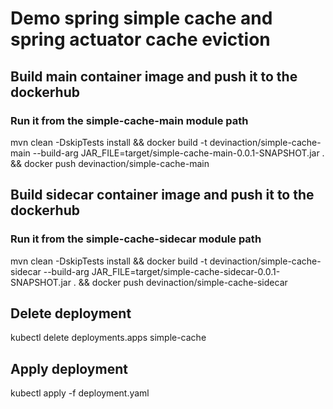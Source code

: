 # Demo spring simple cache and spring actuator cache eviction

## Build main container image and push it to the dockerhub

### Run it from the simple-cache-main module path

mvn clean -DskipTests install && docker build -t devinaction/simple-cache-main --build-arg JAR_FILE=target/simple-cache-main-0.0.1-SNAPSHOT.jar . && docker push devinaction/simple-cache-main

## Build sidecar container image and push it to the dockerhub

### Run it from the simple-cache-sidecar module path

mvn clean -DskipTests install && docker build -t devinaction/simple-cache-sidecar --build-arg JAR_FILE=target/simple-cache-sidecar-0.0.1-SNAPSHOT.jar . && docker push devinaction/simple-cache-sidecar

## Delete deployment

kubectl delete deployments.apps simple-cache

## Apply deployment

kubectl apply -f deployment.yaml